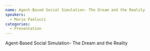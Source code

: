 ```yaml
--- 
name: Agent-Based Social Simulation- The Dream and the Reality 
speakers: 
  - Mario Paolucci
categories:
  - Presentation
---
```


Agent-Based Social Simulation- The Dream and the Reality